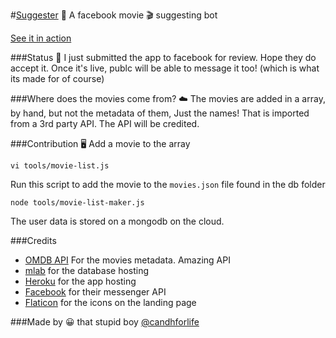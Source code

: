 #[Suggester](https://candh.github.io/suggestr/) 🤖
A facebook movie 🎬 suggesting bot

[See it in action](https://vimeo.com/197744845)

###Status 🚫
I just submitted the app to facebook for review. Hope they do accept it. Once it's live, publc will be able to message it too! (which is what its made for of course) 

###Where does the movies come from? ☁️
The movies are added in a array, by hand, but not the metadata of them, Just the names! That is imported from a 3rd party API. The API will be credited.

###Contribution 🖥
Add a movie to the array
     
    vi tools/movie-list.js

Run this script to add the movie to the `movies.json` file found in the db folder

    node tools/movie-list-maker.js

The user data is stored on a mongodb on the cloud.

###Credits
- [OMDB API](https://www.omdbapi.com/) For the movies metadata. Amazing API
- [mlab](mlab.com) for the database hosting
- [Heroku](heroku.com) for the app hosting
- [Facebook](developers.facebook.com) for their messenger API
- [Flaticon](http://www.flaticon.com/) for the icons on the landing page

###Made by 😀
that stupid boy [@candhforlife](https://twitter.com/candhforlife)
